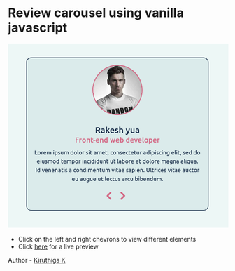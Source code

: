 # Review carousel using vanilla javascript

![](./screenshot.png)

- Click on the left and right chevrons to view different elements
- Click [here]() for a live preview

Author - [Kiruthiga K](https://kiruanime2003.gitlab.io/)